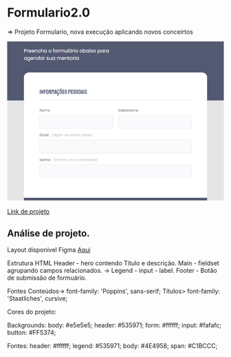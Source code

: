 # Formulario2.0

=> Projeto Formulario, nova execução aplicando novos conceirtos


![Prewiel](./Prewiel/127.0.0.1_5500_index.html.png) 

[Link de projeto](https://patyalvesena.github.io/Formulario2.0/)


## Análise de projeto.

 Layout disponível Figma [Aqui](https://www.figma.com/file/2uSbHYPkXCtg9sc5MpQm2R/Stage-03---Formul%C3%A1rio-intermedi%C3%A1rio-(Copy)?node-id=0%3A1)


Extrutura HTML
    Header - hero contendo Título e descrição.
    Main - fieldset agrupando campos relacionados.
    ->    Legend - input - label.
    Footer - Botão de submissão de formuário.
 
Fontes
    Conteúdos->  font-family: 'Poppins', sans-serif;
    Títulos>  font-family: 'Staatliches', cursive;

Cores do projeto:

Backgrounds:
    body: #e5e5e5;
    header: #535971;
    form: #ffffff;
    input: #fafafc; 
    button: #FF5374;

Fontes:
    header: #ffffff;
    legend: #535971;
    body: #4E4958;
    span: #C1BCCC;
